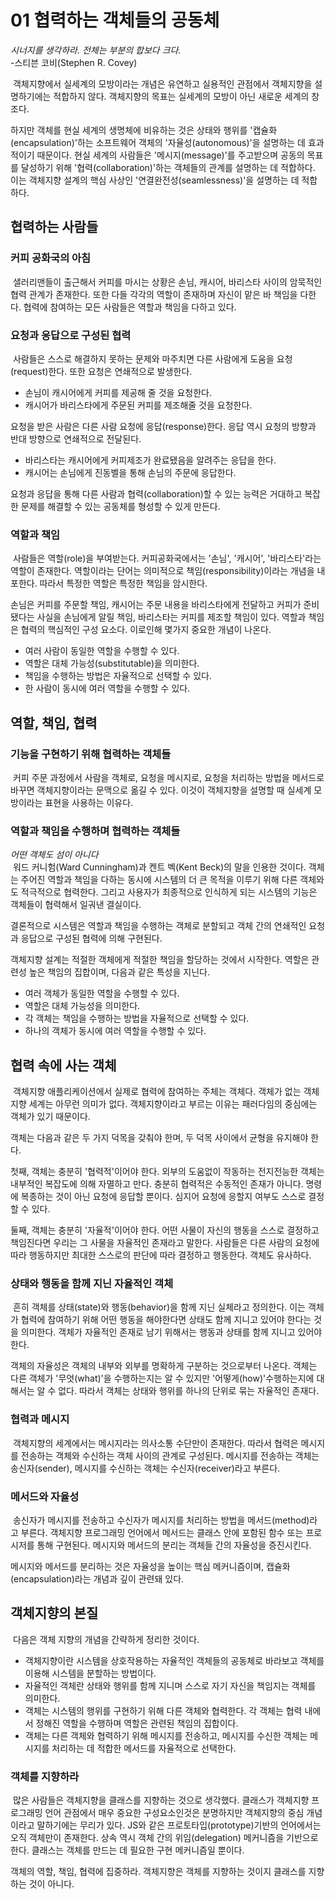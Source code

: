 01 협력하는 객체들의 공동체
==========================

*시너지를 생각하라. 전체는 부분의 합보다 크다.*<br>
-스티븐 코비(Stephen R. Covey)

&nbsp;객체지향에서 실세계의 모방이라는 개념은 유연하고 실용적인 관점에서 객체지향을 설명하기에는 적합하지 않다. 객체지향의 목표는 실세계의 모방이 아닌 새로운 세계의 창조다.

하지만 객체를 현실 세계의 생명체에 비유하는 것은 상태와 행위를 '캡슐화(encapsulation)'하는 소프트웨어 객체의 '자율성(autonomous)'을 설명하는 데 효과적이기 때문이다. 현실 세계의 사람들은 '메시지(message)'를 주고받으며 공동의 목표를 달성하기 위해 '협력(collaboration)'하는 객체들의 관계를 설명하는 데 적합하다. 이는 객체지향 설계의 핵심 사상인 '연결완전성(seamlessness)'을 설명하는 데 적합하다.

## 협력하는 사람들

### 커피 공화국의 아침
&nbsp;샐러리맨들이 출근해서 커피를 마시는 상황은 손님, 캐시어, 바리스타 사이의 암묵적인 협력 관계가 존재한다. 또한 다들 각각의 역할이 존재하며 자신이 맡은 바 책임을 다한다. 협력에 참여하는 모든 사람들은 역할과 책임을 다하고 있다.

### 요청과 응답으로 구성된 협력
&nbsp;사람들은 스스로 해결하지 못하는 문제와 마주치면 다른 사람에게 도움을 요청(request)한다. 또한 요청은 연쇄적으로 발생한다.

* 손님이 캐시어에게 커피를 제공해 줄 것을 요청한다.
* 캐시어가 바리스타에게 주문된 커피를 제조해줄 것을 요청한다.

요청을 받은 사람은 다른 사람 요청에 응답(response)한다. 응답 역시 요청의 방향과 반대 방향으로 연쇄적으로 전달된다.

* 바리스타는 캐시어에게 커피제조가 완료됐음을 알려주는 응답을 한다.
* 캐시어는 손님에게 진동벨을 통해 손님의 주문에 응답한다.

요청과 응답을 통해 다른 사람과 협력(collaboration)할 수 있는 능력은 거대하고 복잡한 문제를 해결할 수 있는 공동체를 형성할 수 있게 만든다.

### 역할과 책임
&nbsp;사람들은 역할(role)을 부여받는다. 커피공화국에서는 '손님', '캐시어', '바리스타'라는 역할이 존재한다. 역할이라는 단어는 의미적으로 책임(responsibility)이라는 개념을 내포한다. 따라서 특정한 역할은 특정한 책임을 암시한다.

손님은 커피를 주문할 책임, 캐시어는 주문 내용을 바리스타에게 전달하고 커피가 준비됐다는 사실을 손님에게 알릴 책임, 바리스타는 커피를 제조할 책임이 있다. 역할과 책임은 협력의 핵심적인 구성 요소다. 이로인해 몇가지 중요한 개념이 나온다.

* 여러 사람이 동일한 역할을 수행할 수 있다.
* 역할은 대체 가능성(substitutable)을 의미한다.
* 책임을 수행하는 방법은 자율적으로 선택할 수 있다.
* 한 사람이 동시에 여러 역할을 수행할 수 있다.

## 역할, 책임, 협력

### 기능을 구현하기 위해 협력하는 객체들
&nbsp;커피 주문 과정에서 사람을 객체로, 요청을 메시지로, 요청을 처리하는 방법을 메서드로 바꾸면 객체지향이라는 문맥으로 옮길 수 있다. 이것이 객체지향을 설명할 때 실세계 모방이라는 표현을 사용하는 이유다.

### 역할과 책임을 수행하며 협력하는 객체들
*어떤 객체도 섬이 아니다*<br>
&nbsp;워드 커니험(Ward Cunningham)과 켄트 벡(Kent Beck)의 말을 인용한 것이다. 객체는 주어진 역할과 책임을 다하는 동시에 시스템의 더 큰 목적을 이루기 위해 다른 객체와도 적극적으로 협력한다. 그리고 사용자가 최종적으로 인식하게 되는 시스템의 기능은 객체들이 협력해서 일궈낸 결실이다.

결론적으로 시스템은 역할과 책임을 수행하는 객체로 분할되고 객체 간의 연쇄적인 요청과 응답으로 구성된 협력에 의해 구현된다.

객체지향 설계는 적절한 객체에게 적절한 책임을 할당하는 것에서 시작한다. 역할은 관련성 높은 책임의 집합이며, 다음과 같은 특성을 지닌다.

* 여러 객체가 동일한 역할을 수행할 수 있다.
* 역할은 대체 가능성을 의미한다.
* 각 객체는 책임을 수행하는 방법을 자율적으로 선택할 수 있다.
* 하나의 객체가 동시에 여러 역할을 수행할 수 있다.

## 협력 속에 사는 객체
&nbsp;객체지향 애플리케이션에서 실제로 협력에 참여하는 주체는 객체다. 객체가 없는 객체지향 세계는 아무런 의미가 없다. 객체지향이라고 부르는 이유는 패러다임의 중심에는 객체가 있기 때문이다.

객체는 다음과 같은 두 가지 덕목을 갖춰야 한며, 두 덕목 사이에서 균형을 유지해야 한다.

첫째, 객체는 충분히 '협력적'이어야 한다. 외부의 도움없이 작동하는 전지전능한 객체는 내부적인 복잡도에 의해 자멸하고 만다. 충분히 협력적은 수동적인 존재가 아니다. 명령에 복종하는 것이 아닌 요청에 응답할 뿐이다. 심지어 요청에 응할지 여부도 스스로 결정할 수 있다.

둘째, 객체는 충분히 '자율적'이어야 한다. 어떤 사물이 자신의 행동을 스스로 결정하고 책임진다면 우리는 그 사물을 자율적인 존재라고 말한다. 사람들은 다른 사람의 요청에 따라 행동하지만 최대한 스스로의 판단에 따라 결정하고 행동한다. 객체도 유사하다.

### 상태와 행동을 함께 지닌 자율적인 객체
&nbsp;흔히 객체를 상태(state)와 행동(behavior)을 함께 지닌 실체라고 정의한다. 이는 객체가 협력에 참여하기 위해 어떤 행동을 해야한다면 상태도 함께 지니고 있어야 한다는 것을 의미한다. 객체가 자율적인 존재로 남기 위해서는 행동과 상태를 함께 지니고 있어야 한다.

객체의 자율성은 객체의 내부와 외부를 명확하게 구분하는 것으로부터 나온다. 객체는 다른 객체가 '무엇(what)'을 수행하는지는 알 수 있지만 '어떻게(how)'수행하는지에 대해서는 알 수 없다. 따라서 객체는 상태와 행위를 하나의 단위로 묶는 자율적인 존재다.

### 협력과 메시지
&nbsp;객체지향의 세계에서는 메시지라는 의사소통 수단만이 존재한다. 따라서 협력은 메시지를 전송하는 객체와 수신하는 객체 사이의 관계로 구성된다. 메시지를 전송하는 객체는 송신자(sender), 메시지를 수신하는 객체는 수신자(receiver)라고 부른다.

### 메서드와 자율성
&nbsp;송신자가 메시지를 전송하고 수신자가 메시지를 처리하는 방법을 메서드(method)라고 부른다. 객체지향 프로그래밍 언어에서 메서드는 클래스 안에 포함된 함수 또는 프로시저를 통해 구현된다. 메시지와 메서드의 분리는 객체들 간의 자율성을 증진시킨다.

메시지와 메서드를 분리하는 것은 자율성을 높이는 핵심 메커니즘이며, 캡슐화(encapsulation)라는 개념과 깊이 관련돼 있다.

## 객체지향의 본질
&nbsp;다음은 객체 지향의 개념을 간략하게 정리한 것이다.

* 객체지향이란 시스템을 상호작용하는 자율적인 객체들의 공동체로 바라보고 객체를 이용해 시스템을 분할하는 방법이다.
* 자율적인 객체란 상태와 행위를 함께 지니며 스스로 자기 자신을 책임지는 객체를 의미한다.
* 객체는 시스템의 행위를 구현하기 위해 다른 객체와 협력한다. 각 객체는 협력 내에서 정해진 역할을 수행하며 역할은 관련된 책임의 집합이다.
* 객체는 다른 객체와 협력하기 위해 메시지를 전송하고, 메시지를 수신한 객체는 메시지를 처리하는 데 적합한 메서드를 자율적으로 선택한다.

### 객체를 지향하라
&nbsp;많은 사람들은 객체지향을 클래스를 지향하는 것으로 생각했다. 클래스가 객체지향 프로그래밍 언어 관점에서 매우 중요한 구성요소인것은 분명하지만 객체지향의 중심 개념이라고 말하기에는 무리가 있다. JS와 같은 프로토타입(prototype)기반의 언어에서는 오직 객체만이 존재한다. 상속 역시 객체 간의 위임(delegation) 메커니즘을 기반으로 한다. 클래스는 객체를 만드는 데 필요한 구현 메커니즘일 뿐이다.

객체의 역할, 책임, 협력에 집중하라. 객체지향은 객체를 지향하는 것이지 클래스를 지향하는 것이 아니다.